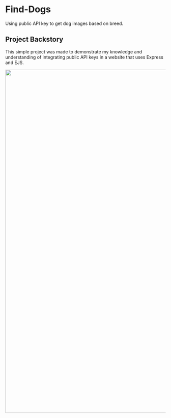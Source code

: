 # Find-Dogs
Using public API key to get dog images based on breed.

## Project Backstory
This simple project was made to demonstrate my knowledge and understanding of integrating public API keys in a website that uses Express and EJS.

<img src="https://github.com/user-attachments/assets/084ad5e2-8cf8-470e-904a-5bce799792e3" width="1080px">
